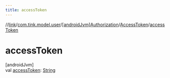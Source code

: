 ```yaml
---
title: accessToken
---
```

//[link](../../../../index.html)/[com.tink.model.user](../../index.html)/[[androidJvm]Authorization](../index.html)/[AccessToken](index.html)/[accessToken](access-token.html)



# accessToken



[androidJvm]\
val [accessToken](access-token.html): [String](https://kotlinlang.org/api/latest/jvm/stdlib/kotlin/-string/index.html)




